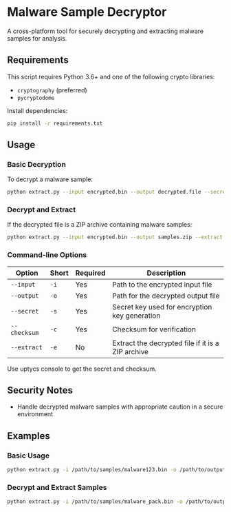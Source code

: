 # Malware Sample Decryptor

A cross-platform tool for securely decrypting and extracting malware samples for analysis.

## Requirements

This script requires Python 3.6+ and one of the following crypto libraries:
- `cryptography` (preferred)
- `pycryptodome`

Install dependencies:
```bash
pip install -r requirements.txt
```

## Usage

### Basic Decryption

To decrypt a malware sample:
```bash
python extract.py --input encrypted.bin --output decrypted.file --secret YOUR_SECRET --checksum YOUR_CHECKSUM
```

### Decrypt and Extract

If the decrypted file is a ZIP archive containing malware samples:
```bash
python extract.py --input encrypted.bin --output samples.zip --extract --secret YOUR_SECRET --checksum YOUR_CHECKSUM
```

### Command-line Options

| Option | Short | Required | Description |
|--------|-------|----------|-------------|
| `--input` | `-i` | Yes | Path to the encrypted input file |
| `--output` | `-o` | Yes | Path for the decrypted output file |
| `--secret` | `-s` | Yes | Secret key used for encryption key generation |
| `--checksum` | `-c` | Yes | Checksum for verification |
| `--extract` | `-e` | No | Extract the decrypted file if it is a ZIP archive |

Use uptycs console to get the secret and checksum.

## Security Notes

- Handle decrypted malware samples with appropriate caution in a secure environment

## Examples

### Basic Usage
```bash
python extract.py -i /path/to/samples/malware123.bin -o /path/to/output/malware123.exe -s "abcd1234" -c "faa0deaba42ba76192609c5d2f59664e871c7bc68ebb5d99c91bf8ea4ddb8ea5"
```

### Decrypt and Extract Samples
```bash
python extract.py -i /path/to/samples/malware_pack.bin -o /path/to/output/malware_pack.zip -e -s "abcd1234" -c "faa0deaba42ba76192609c5d2f59664e871c7bc68ebb5d99c91bf8ea4ddb8ea5"
```

